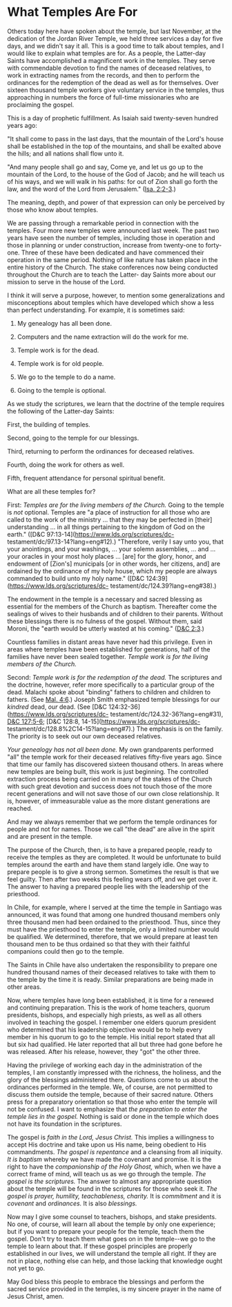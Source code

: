 # What Temples Are For

Others today here have spoken about the temple, but last November, at the
dedication of the Jordan River Temple, we held three services a day for five
days, and we didn't say it all. This is a good time to talk about temples, and
I would like to explain what temples are for. As a people, the Latter-day
Saints have accomplished a magnificent work in the temples. They serve with
commendable devotion to find the names of deceased relatives, to work in
extracting names from the records, and then to perform the ordinances for the
redemption of the dead as well as for themselves. Over sixteen thousand temple
workers give voluntary service in the temples, thus approaching in numbers the
force of full-time missionaries who are proclaiming the gospel.

This is a day of prophetic fulfillment. As Isaiah said twenty-seven hundred
years ago:

"It shall come to pass in the last days, that the mountain of the Lord's house
shall be established in the top of the mountains, and shall be exalted above
the hills; and all nations shall flow unto it.

"And many people shall go and say, Come ye, and let us go up to the mountain
of the Lord, to the house of the God of Jacob; and he will teach us of his
ways, and we will walk in his paths: for out of Zion shall go forth the law,
and the word of the Lord from Jerusalem." ([Isa.
2:2-3](https://www.lds.org/scriptures/ot/isa/2.2-3?lang=eng#1).)

The meaning, depth, and power of that expression can only be perceived by
those who know about temples.

We are passing through a remarkable period in connection with the temples.
Four more new temples were announced last week. The past two years have seen
the number of temples, including those in operation and those in planning or
under construction, increase from twenty-one to forty-one. Three of these have
been dedicated and have commenced their operation in the same period. Nothing
of like nature has taken place in the entire history of the Church. The stake
conferences now being conducted throughout the Church are to teach the Latter-
day Saints more about our mission to serve in the house of the Lord.

I think it will serve a purpose, however, to mention some generalizations and
misconceptions about temples which have developed which show a less than
perfect understanding. For example, it is sometimes said:

  1. My genealogy has all been done.

  2. Computers and the name extraction will do the work for me.

  3. Temple work is for the dead.

  4. Temple work is for old people.

  5. We go to the temple to do a name.

  6. Going to the temple is optional.

As we study the scriptures, we learn that the doctrine of the temple requires
the following of the Latter-day Saints:

First, the building of temples.

Second, going to the temple for our blessings.

Third, returning to perform the ordinances for deceased relatives.

Fourth, doing the work for others as well.

Fifth, frequent attendance for personal spiritual benefit.

What are all these temples for?

First: _Temples are for the living members of the Church._ Going to the temple
is _not_ optional. Temples are "a place of instruction for all those who are
called to the work of the ministry ... that they may be perfected in [their]
understanding ... in all things pertaining to the kingdom of God on the earth."
([D&amp;C 97:13-14](https://www.lds.org/scriptures/dc-
testament/dc/97.13-14?lang=eng#12).) "Therefore, verily I say unto you, that
your anointings, and your washings, ... your solemn assemblies, ... and ... your
oracles in your most holy places ... [are] for the glory, honor, and endowment
of [Zion's] municipals [or in other words, her citizens, and] are ordained by
the ordinance of my holy house, which my people are always commanded to build
unto my holy name." ([D&amp;C 124:39](https://www.lds.org/scriptures/dc-
testament/dc/124.39?lang=eng#38).)

The endowment in the temple is a necessary and sacred blessing as essential
for the members of the Church as baptism. Thereafter come the sealings of
wives to their husbands and of children to their parents. Without these
blessings there is no fulness of the gospel. Without them, said Moroni, the
"earth would be utterly wasted at his coming." ([D&amp;C
2:3](https://www.lds.org/scriptures/dc-testament/dc/2.3?lang=eng#2).)

Countless families in distant areas have never had this privilege. Even in
areas where temples have been established for generations, half of the
families have never been sealed together. _Temple work is for the living
members of the Church._

Second: _Temple work is for the redemption of the dead._ The scriptures and
the doctrine, however, refer more specifically to a particular group of the
dead. Malachi spoke about "binding" fathers to children and children to
fathers. (See [Mal.
4:6](https://www.lds.org/scriptures/ot/mal/4.6?lang=eng#5).) Joseph Smith
emphasized temple blessings for our _kindred_ dead, _our_ dead. (See [D&amp;C
124:32-36](https://www.lds.org/scriptures/dc-
testament/dc/124.32-36?lang=eng#31), [D&amp;C
127:5-6](https://www.lds.org/scriptures/dc-testament/dc/127.5-6?lang=eng#4);
[D&amp;C 128:8, 14-15](https://www.lds.org/scriptures/dc-
testament/dc/128.8%2C14-15?lang=eng#7).) The emphasis is on the family. The
priority is to seek out our own deceased relatives.

_Your genealogy has not all been done._ My own grandparents performed "all"
the temple work for their deceased relatives fifty-five years ago. Since that
time our family has discovered sixteen thousand others. In areas where new
temples are being built, this work is just beginning. The controlled
extraction process being carried on in many of the stakes of the Church with
such great devotion and success does not touch those of the more recent
generations and will not save those of our own close relationship. It is,
however, of immeasurable value as the more distant generations are reached.

And may we always remember that we perform the temple ordinances for people
and not for names. Those we call "the dead" are alive in the spirit and are
present in the temple.

The purpose of the Church, then, is to have a prepared people, ready to
receive the temples as they are completed. It would be unfortunate to build
temples around the earth and have them stand largely idle. One way to prepare
people is to give a strong sermon. Sometimes the result is that we feel
guilty. Then after two weeks this feeling wears off, and we get over it. The
answer to having a prepared people lies with the leadership of the priesthood.

In Chile, for example, where I served at the time the temple in Santiago was
announced, it was found that among one hundred thousand members only three
thousand men had been ordained to the priesthood. Thus, since they must have
the priesthood to enter the temple, only a limited number would be qualified.
We determined, therefore, that we would prepare at least ten thousand men to
be thus ordained so that they with their faithful companions could then go to
the temple.

The Saints in Chile have also undertaken the responsibility to prepare one
hundred thousand names of their deceased relatives to take with them to the
temple by the time it is ready. Similar preparations are being made in other
areas.

Now, where temples have long been established, it is time for a renewed and
continuing preparation. This is the work of home teachers, quorum presidents,
bishops, and especially high priests, as well as all others involved in
teaching the gospel. I remember one elders quorum president who determined
that his leadership objective would be to help every member in his quorum to
go to the temple. His initial report stated that all but six had qualified. He
later reported that all but three had gone before he was released. After his
release, however, they "got" the other three.

Having the privilege of working each day in the administration of the temples,
I am constantly impressed with the richness, the holiness, and the glory of
the blessings administered there. Questions come to us about the ordinances
performed in the temple. We, of course, are not permitted to discuss them
outside the temple, because of their sacred nature. Others press for a
preparatory orientation so that those who enter the temple will not be
confused. I want to emphasize that _the preparation to enter the temple lies
in the gospel._ Nothing is said or done in the temple which does not have its
foundation in the scriptures.

The gospel is _faith in the Lord, Jesus Christ._ This implies a willingness to
accept His doctrine and take upon us His name, being obedient to His
commandments. _The gospel is repentance_ and a cleansing from all iniquity.
_It is baptism_ whereby we have made the covenant and promise. It is the right
to have the _companionship of the Holy Ghost,_ which, when we have a correct
frame of mind, will teach us as we go through the temple. _The gospel is the
scriptures._ The answer to almost any appropriate question about the temple
will be found in the scriptures for those who seek it. _The gospel is prayer,
humility, teachableness, charity._ It is _commitment_ and it is _covenant_ and
_ordinances._ It is also _blessings._

Now may I give some counsel to teachers, bishops, and stake presidents. No
one, of course, will learn all about the temple by only one experience; but if
you want to prepare your people for the temple, teach them the gospel. Don't
try to teach them what goes on in the temple--we go to the temple to learn
about that. If these gospel principles are properly established in our lives,
we will understand the temple all right. If they are not in place, nothing
else can help, and those lacking that knowledge ought not yet to go.

May God bless this people to embrace the blessings and perform the sacred
service provided in the temples, is my sincere prayer in the name of Jesus
Christ, amen.

